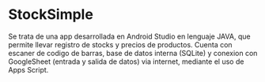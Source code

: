 # StockSimple
Se trata de una app desarrollada en Android Studio en lenguaje JAVA, que permite llevar registro de stocks y precios de productos.
Cuenta con escaner de codigo de barras, base de datos interna (SQLite) y conexion con GoogleSheet (entrada y salida de datos) via internet, mediante el uso de Apps Script.

